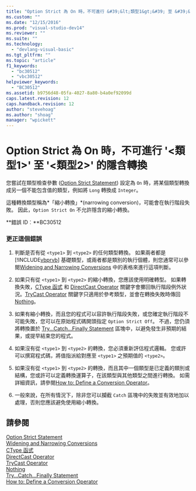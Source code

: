 ```yaml
---
title: "Option Strict 為 On 時，不可進行 &#39;&lt;類型1&gt;&#39; 至 &#39;&lt;類型2&gt;&#39; 的隱含轉換 | Microsoft Docs"
ms.custom: ""
ms.date: "12/15/2016"
ms.prod: "visual-studio-dev14"
ms.reviewer: ""
ms.suite: ""
ms.technology: 
  - "devlang-visual-basic"
ms.tgt_pltfrm: ""
ms.topic: "article"
f1_keywords: 
  - "bc30512"
  - "vbc30512"
helpviewer_keywords: 
  - "BC30512"
ms.assetid: b9756d48-05fa-4027-8a80-b4a0ef92099d
caps.latest.revision: 12
caps.handback.revision: 12
author: "stevehoag"
ms.author: "shoag"
manager: "wpickett"
---
```

# Option Strict 為 On 時，不可進行 &#39;&lt;類型1&gt;&#39; 至 &#39;&lt;類型2&gt;&#39; 的隱含轉換
您嘗試在類型檢查參數 \([Option Strict Statement](/dotnet/visual-basic/language-reference/statements/option-strict-statement)\) 設定為 `On` 時，將某個類型轉換成另一個不能包含值的類型，例如將 `Long` 轉換成 `Integer`。  
  
 這種轉換類型稱為*「縮小轉換」*\(narrowing conversion\)，可能會在執行階段失敗。 因此，`Option Strict On` 不允許隱含的縮小轉換。  
  
 **錯誤 ID︰**BC30512  
  
### 更正這個錯誤  
  
1.  判斷是否有從 `<type1>` 到 `<type2>` 的任何類型轉換。 如果兩者都是 [!INCLUDE[vbprvb](../code-quality/includes/vbprvb_md.md)] 基礎類型，或兩者都是類別的執行個體，則您通常可以參閱[Widening and Narrowing Conversions](/dotnet/visual-basic/programming-guide/language-features/data-types/widening-and-narrowing-conversions) 中的表格來進行這項判斷。  
  
2.  如果只有從 `<type1>` 到 `<type2>` 的縮小轉換，您應該使用明確轉型。 如果轉換失敗，[CType 函式](/dotnet/visual-basic/language-reference/functions/ctype-function) 和 [DirectCast Operator](/dotnet/visual-basic/language-reference/operators/directcast-operator) 關鍵字會擲回執行階段例外狀況。[TryCast Operator](/dotnet/visual-basic/language-reference/operators/trycast-operator) 關鍵字只適用於參考類型，並會在轉換失敗時傳回 [Nothing](/dotnet/visual-basic/language-reference/nothing)。  
  
3.  如果有縮小轉換，而且您的程式可以容許執行階段失敗，或您確定執行階段不可能失敗，您可以在原始程式碼開頭指定 `Option Strict Off`。 不過，您仍須將轉換置於 [Try...Catch...Finally Statement](/dotnet/visual-basic/language-reference/statements/try-catch-finally-statement) 區塊中，以避免發生非預期的結果，或提早結束您的程式。  
  
4.  如果沒有從 `<type1>` 到 `<type2>` 的轉換，您必須重新評估程式邏輯。 您或許可以撰寫程式碼，將值指派給對應至 `<type1>` 之預期值的 `<type2>`。  
  
5.  如果沒有從 `<type1>` 到 `<type2>` 的轉換，而且其中一個類型是已定義的類別或結構，您或許可以定義轉換運算子，在該類型與其他類型之間進行轉換。 如需詳細資訊，請參閱[How to: Define a Conversion Operator](../Topic/How%20to:%20Define%20a%20Conversion%20Operator%20\(Visual%20Basic\).md)。  
  
6.  一般來說，在所有情況下，除非您可以攔截 `Catch` 區塊中的失敗並有效地加以處理，否則您應該避免使用縮小轉換。  
  
## 請參閱  
 [Option Strict Statement](/dotnet/visual-basic/language-reference/statements/option-strict-statement)   
 [Widening and Narrowing Conversions](/dotnet/visual-basic/programming-guide/language-features/data-types/widening-and-narrowing-conversions)   
 [CType 函式](/dotnet/visual-basic/language-reference/functions/ctype-function)   
 [DirectCast Operator](/dotnet/visual-basic/language-reference/operators/directcast-operator)   
 [TryCast Operator](/dotnet/visual-basic/language-reference/operators/trycast-operator)   
 [Nothing](/dotnet/visual-basic/language-reference/nothing)   
 [Try...Catch...Finally Statement](/dotnet/visual-basic/language-reference/statements/try-catch-finally-statement)   
 [How to: Define a Conversion Operator](../Topic/How%20to:%20Define%20a%20Conversion%20Operator%20\(Visual%20Basic\).md)
